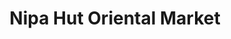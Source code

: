 ---
title: "Nipa Hut Oriental Market"
url: /parma-heights/nipa-hut-oriental-market/
shop: supermarket
---